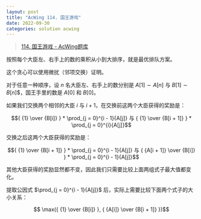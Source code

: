 ```yaml
---
layout: post
title: "AcWing 114. 国王游戏"
date: 2022-09-30
categories: solution acwing
---
```


> <a href="https://www.acwing.com/problem/content/116/" target="_blank">114. 国王游戏 - AcWing题库</a>

按照每个大臣左、右手上的数的乘积从小到大排序，就是最优排队方案。

这个贪心可以使用微扰（邻项交换）证明。

对于任意一种顺序，设 $n$ 名大臣左、右手上的数分别是 $A[1] \sim A[n]$ 与 $B[1] \sim B[n]$$，国王手里的数是 $A[0]$ 和 $B[0]$。

如果我们交换两个相邻的大臣 $i$ 与 $i + 1$，在交换前这两个大臣获得的奖励是：

$${ {1} \over {B[i]} } * \prod_{j = 0}^{i - 1}{A[j]} 与 { {1} \over {B[i + 1]} } * \prod_{j = 0}^{i}{A[j]}$$

交换之后这两个大臣获得的奖励是：

$${ {1} \over {B[i + 1]} } * \prod_{j = 0}^{i - 1}{A[j]} 与 { {A[i + 1]} \over {B[i]} } * \prod_{j = 0}^{i - 1}{A[j]}$$

其他大臣获得的奖励显然都不变，因此我们只需要比较上面两组式子最大值都变化。

提取公因式 $\prod_{j = 0}^{i - 1}{A[j]}$ 后，实际上需要比较下面两个式子的大小关系：

$$ \max({ {1} \over {B[i]} }, { {A[i]} \over {B[i + 1]} })$$